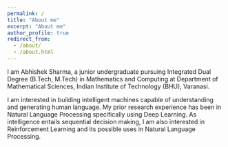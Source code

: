 ```yaml
---
permalink: /
title: "About me"
excerpt: "About me"
author_profile: true
redirect_from: 
  - /about/
  - /about.html
---
```


I am Abhishek Sharma, a junior undergraduate pursuing Integrated Dual Degree (B.Tech, M.Tech) in Mathematics and Computing at Department of Mathematical Sciences, Indian Institute of Technology (BHU), Varanasi. 

I am interested in building intelligent machines capable of understanding and generating human language. My prior research experience has been in Natural Language Processing specifically using Deep Learning. As intelligence entails sequential decision making, I am also interested in Reinforcement Learning and its possible uses in Natural Language Processing.    

